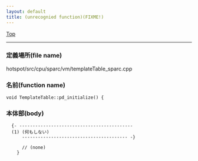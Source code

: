 ```yaml
---
layout: default
title: (unrecognied function)(FIXME!)
---
```

[Top](../index.html)

--- 
### 定義場所(file name)
hotspot/src/cpu/sparc/vm/templateTable_sparc.cpp

### 名前(function name)
```
void TemplateTable::pd_initialize() {
```

### 本体部(body)
```
  {- -------------------------------------------
  (1) (何もしない)
      ---------------------------------------- -}

	  // (none)
	}
	
```


